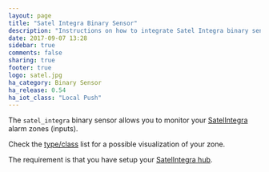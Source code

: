 ```yaml
---
layout: page
title: "Satel Integra Binary Sensor"
description: "Instructions on how to integrate Satel Integra binary sensors into Home Assistant."
date: 2017-09-07 13:28
sidebar: true
comments: false
sharing: true
footer: true
logo: satel.jpg
ha_category: Binary Sensor
ha_release: 0.54
ha_iot_class: "Local Push"
---
```


The `satel_integra` binary sensor allows you to monitor your [SatelIntegra](http://www.satel.pl/en/) alarm zones (inputs).

Check the [type/class](/components/binary_sensor/) list for a possible visualization of your zone.

The requirement is that you have setup your [SatelIntegra hub](/components/satel_integra/).
